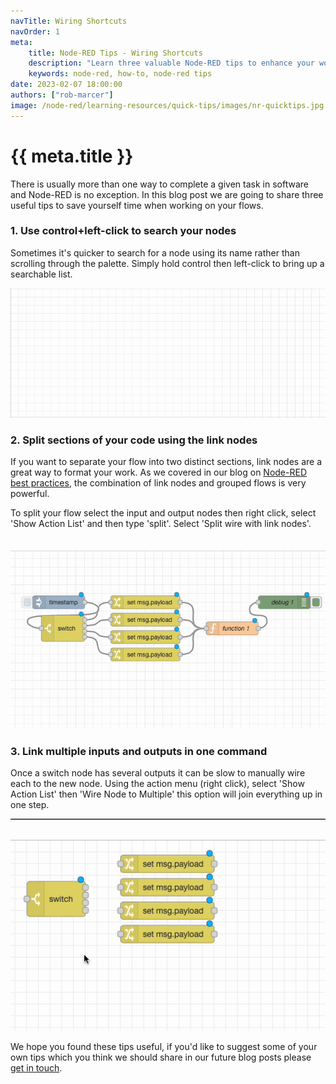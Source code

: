 ```yaml
---
navTitle: Wiring Shortcuts
navOrder: 1
meta:
    title: Node-RED Tips - Wiring Shortcuts
    description: "Learn three valuable Node-RED tips to enhance your workflow: search nodes efficiently, split code sections with link nodes, and link multiple inputs/outputs in one command."
    keywords: node-red, how-to, node-red tips
date: 2023-02-07 18:00:00
authors: ["rob-marcer"]
image: /node-red/learning-resources/quick-tips/images/nr-quicktips.jpg
---
```


# {{ meta.title }}

There is usually more than one way to complete a given task in software and Node-RED is no exception. In this blog post we are going to share three useful tips to save yourself time when working on your flows.

### 1. Use control+left-click to search your nodes

Sometimes it's quicker to search for a node using its name rather than scrolling through the palette. Simply hold control then left-click to bring up a searchable list.

![Select a node without having to use the palette](./images/load-node.gif "Select a node without having to use the palette")

### 2. Split sections of your code using the link nodes

If you want to separate your flow into two distinct sections, link nodes are a great way to format your work. As we covered in our blog on [Node-RED best practices](/blog/2022/12/node-red-flow-best-practice), the combination of link nodes and grouped flows is very powerful.

To split your flow select the input and output nodes then right click, select 'Show Action List' and then type 'split'. Select 'Split wire with link nodes'.

![Split your nodes with link nodes](./images/split-with-link.gif "Split your nodes with link nodes")

### 3. Link multiple inputs and outputs in one command

Once a switch node has several outputs it can be slow to manually wire each to the new node. Using the action menu (right click), select 'Show Action List' then 'Wire Node to Multiple' this option will join everything up in one step.

![Link multiple inputs and outputs in one command](./images/join-wires.gif "Quickly link multiple nodes in Node-RED")

We hope you found these tips useful, if you'd like to suggest some of your own tips which you think we should share in our future blog posts please [get in touch](mailto:contact@flowfuse.com).
